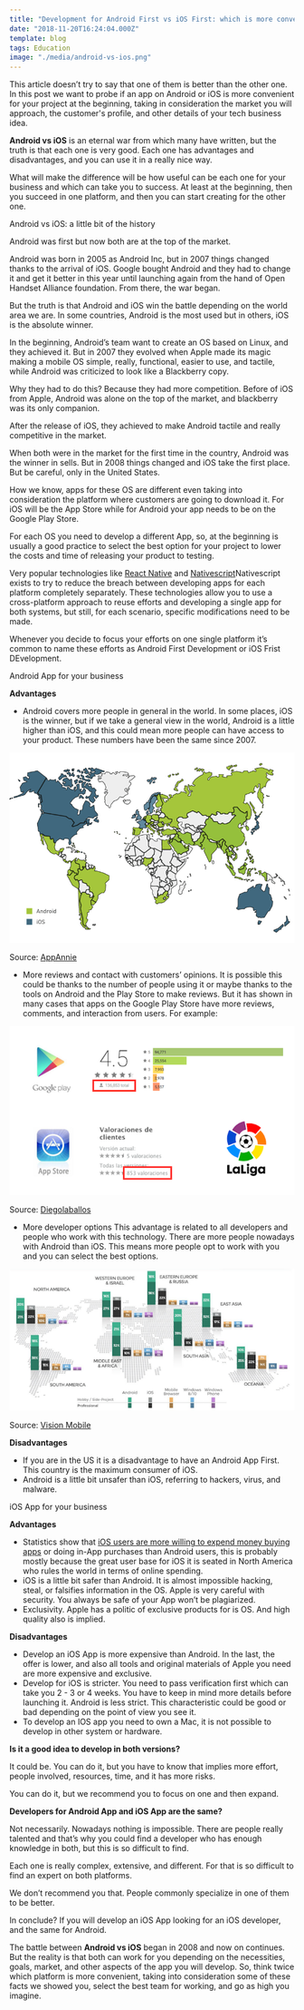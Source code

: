 ```yaml
---
title: "Development for Android First vs iOS First: which is more convenient for you?"
date: "2018-11-20T16:24:04.000Z"
template: blog
tags: Education
image: "./media/android-vs-ios.png"
---
```



This article doesn’t try to say that one of them is better than the other one. In this post we want to probe if an app on Android or iOS is more convenient for your project at the beginning, taking in consideration the market you will approach, the customer's profile, and other details of your tech business idea. 

**Android vs iOS** is an eternal war from which many have written, but the truth is that each one is very good. Each one has advantages and disadvantages, and you can use it in a really nice way. 

What will make the difference will be how useful can be each one for your business and which can take you to success. At least at the beginning, then you succeed in one platform, and then you can start creating for the other one.

<title-2>Android vs iOS: a little bit of the history</title-2>

Android was first but now both are at the top of the market. 

Android was born in 2005 as Android Inc, but in 2007 things changed thanks to the arrival of iOS. Google bought Android and they had to change it and get it better in this year until launching again from the hand of Open Handset Alliance foundation. From there, the war began.

But the truth is that Android and iOS win the battle depending on the world area we are. In some countries, Android is the most used but in others, iOS is the absolute winner. 

In the beginning, Android’s team want to create an OS based on Linux, and they achieved it. But in 2007 they evolved when Apple made its magic making a mobile OS simple, really, functional, easier to use, and tactile, while Android was criticized to look like a Blackberry copy. 

Why they had to do this? Because they had more competition. Before of iOS from Apple, Android was alone on the top of the market, and blackberry was its only companion.  

After the release of iOS, they achieved to make Android tactile and really competitive in the market. 

When both were in the market for the first time in the country, Android was the winner in sells. But in 2008 things changed and iOS take the first place. But be careful, only in the United States. 

How we know, apps for these OS are different even taking into consideration the platform where customers are going to download it. For iOS will be the App Store while for Android your app needs to be on the Google Play Store. 

For each OS you need to develop a different App, so, at the beginning is usually a good practice to select the best option for your project to lower the costs and time of releasing your product to testing.

Very popular technologies like [React Native](https://facebook.github.io/react-native/) and [Nativescript](https://www.nativescript.org/)Nativescript exists to try to reduce the breach between developing apps for each platform completely separately. These technologies allow you to use a cross-platform approach to reuse efforts and developing a single app for both systems, but still, for each scenario, specific modifications need to be made.

Whenever you decide to focus your efforts on one single platform it’s common to name these efforts as Android First Development or iOS Frist DEvelopment.


<title-3>Android App for your business</title3>

**Advantages**

* Android covers more people in general in the world. In some places, iOS is the winner, but if we take a general view in the world, Android is a little higher than iOS, and this could mean more people can have access to your product. These numbers have been the same since 2007. 

![Android-App](./media/android-iOS.png)

Source: [AppAnnie](https://www.appannie.com/en/)

* More reviews and contact with customers’ opinions. It is possible this could be thanks to the number of people using it or maybe thanks to the tools on Android and the Play Store to make reviews. But it has shown in many cases that apps on the Google Play Store have more reviews, comments, and interaction from users. 
	For example:

![Android-App](./media/android-iOS2.png)

Source: [Diegolaballos](https://diegolaballos.com/blog/por-que-crear-una-aplicacion-para-android/) 

* More developer options
This advantage is related to all developers and people who work with this technology. There are more people nowadays with Android than iOS. This means more people opt to work with you and you can select the best options.

![Android-App](./media/android-iOS3.png)

Source: [Vision Mobile](https://www.visionmobile.com/reports/developer-economics-state-developer-nation-q3-2016)

**Disadvantages**

* If you are in the US it is a disadvantage to have an Android App First. This country is the maximum consumer of iOS. 
* Android is a little bit unsafer than iOS, referring to hackers, virus, and malware.

<title-3>iOS App for your business</title-3>

**Advantages** 

* Statistics show that [iOS users are more willing to expend money buying apps](https://medium.com/@the_manifest/android-vs-ios-which-platform-to-build-your-app-for-first-22ea8996abe1) or doing in-App purchases than Android users, this is probably mostly because the great user base for iOS it is seated in North America who rules the world in terms of online spending. 
* iOS is a little bit safer than Android. It is almost impossible hacking, steal, or falsifies information in the OS. Apple is very careful with security. You always be safe of your App won’t be plagiarized. 
* Exclusivity. Apple has a politic of exclusive products for is OS. And high quality also is implied.

**Disadvantages**

* Develop an iOS App is more expensive than Android. In the last, the offer is lower, and also all tools and original materials of Apple you need are more expensive and exclusive. 
* Develop for iOS is stricter. You need to pass verification first which can take you 2 - 3 or 4 weeks. You have to keep in mind more details before launching it. Android is less strict. This characteristic could be good or bad depending on the point of view you see it. 
* To develop an IOS app you need to own a Mac, it is not possible to develop in other system or hardware.

**Is it a good idea to develop in both versions?** 

It could be. You can do it, but you have to know that implies more effort, people involved, resources, time, and it has more risks.

You can do it, but we recommend you to focus on one and then expand.

**Developers for Android App and iOS App are the same?** 


Not necessarily. Nowadays nothing is impossible. There are people really talented and that’s why you could find a developer who has enough knowledge in both, but this is so difficult to find. 

Each one is really complex, extensive, and different. For that is so difficult to find an expert on both platforms. 

We don’t recommend you that. People commonly specialize in one of them to be better. 

In conclude? If you will develop an iOS App looking for an iOS developer, and the same for Android.   

The battle between **Android vs iOS** began in 2008 and now on continues. But the reality is that both can work for you depending on the necessities, goals, market, and other aspects of the app you will develop. So, think twice which platform is more convenient, taking into consideration some of these facts we showed you, select the best team for working, and go as high you imagine.
